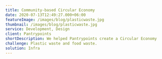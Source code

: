 ```yaml
---
title: Community-based Circular Economy
date: 2020-07-13T12:49:27.000+06:00
featureImage: /images/blog/plasticwaste.jpg
thumbnail: /images/blog/plasticwaste.jpg
service: Development, Design
client: Pantrypoints
shortDescription: We helped Pantrypoints create a Circular Economy
challenge: Plastic waste and food waste.
solution: Infra
---
```

